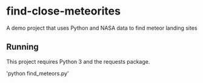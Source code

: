 # find-close-meteorites
A demo project that uses Python and NASA data to find meteor landing sites

## Running
This project requires Python 3 and the requests package.

'python find_meteors.py'